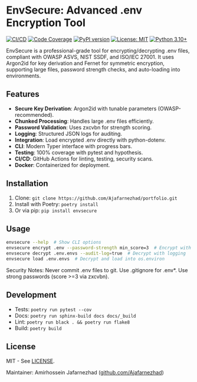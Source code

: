 # EnvSecure: Advanced .env Encryption Tool

[![CI/CD](https://github.com/Ajafarnezhad/portfolio/workflows/CI/badge.svg)](https://github.com/Ajafarnezhad/portfolio/actions)
[![Code Coverage](https://img.shields.io/badge/coverage-100%25-green)](https://github.com/Ajafarnezhad/portfolio)
[![PyPI version](https://badge.fury.io/py/envsecure.svg)](https://pypi.org/project/envsecure/)
[![License: MIT](https://img.shields.io/badge/License-MIT-blue.svg)](LICENSE)
[![Python 3.10+](https://img.shields.io/badge/python-3.10+-blue.svg)](https://www.python.org/)

EnvSecure is a professional-grade tool for encrypting/decrypting .env files, compliant with OWASP ASVS, NIST SSDF, and ISO/IEC 27001. It uses Argon2id for key derivation and Fernet for symmetric encryption, supporting large files, password strength checks, and auto-loading into environments.

## Features
- **Secure Key Derivation**: Argon2id with tunable parameters (OWASP-recommended).
- **Chunked Processing**: Handles large .env files efficiently.
- **Password Validation**: Uses zxcvbn for strength scoring.
- **Logging**: Structured JSON logs for auditing.
- **Integration**: Load encrypted .env directly with python-dotenv.
- **CLI**: Modern Typer interface with progress bars.
- **Testing**: 100% coverage with pytest and hypothesis.
- **CI/CD**: GitHub Actions for linting, testing, security scans.
- **Docker**: Containerized for deployment.

## Installation
1. Clone: `git clone https://github.com/Ajafarnezhad/portfolio.git`
2. Install with Poetry: `poetry install`
3. Or via pip: `pip install envsecure`

## Usage
```bash
envsecure --help  # Show CLI options
envsecure encrypt .env --password-strength min_score=3  # Encrypt with options
envsecure decrypt .env.envs --audit-log=true  # Decrypt with logging
envsecure load .env.envs  # Decrypt and load into os.environ
```

Security Notes: Never commit .env files to git. Use .gitignore for .env*. Use strong passwords (score >=3 via zxcvbn).

## Development
- Tests: `poetry run pytest --cov`
- Docs: `poetry run sphinx-build docs docs/_build`
- Lint: `poetry run black . && poetry run flake8`
- Build: `poetry build`

## License
MIT - See [LICENSE](LICENSE).

Maintainer: Amirhossein Jafarnezhad ([github.com/Ajafarnezhad](https://github.com/Ajafarnezhad))